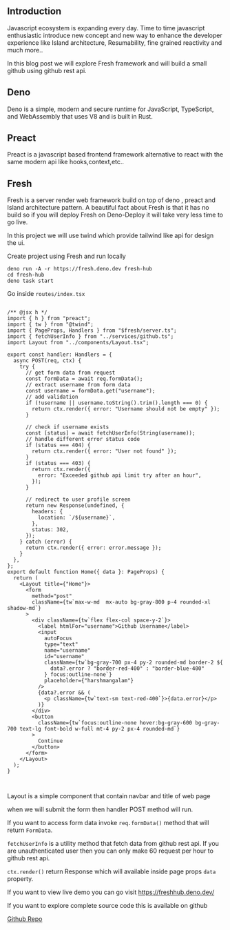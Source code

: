 ## Introduction

Javascript ecosystem is expanding every day. Time to time javascript enthusiastic introduce new concept and new way to enhance the developer experience like Island architecture, Resumability, fine grained reactivity and much more..

In this blog post we will explore Fresh framework and will build a small github using github rest api.

## Deno

Deno is a simple, modern and secure runtime for JavaScript, TypeScript, and WebAssembly that uses V8 and is built in Rust.

## Preact

Preact is a javascript based frontend framework alternative to react with the same modern api like hooks,context,etc..

## Fresh

Fresh is a server render web framework build on top of deno , preact and Island architecture pattern.
A beautiful fact about Fresh is that it has no build so if you will deploy Fresh on Deno-Deploy it will take very less time to go live. 

In this project we will use twind which provide tailwind like api for design the ui.

Create project using Fresh and run locally

```
deno run -A -r https://fresh.deno.dev fresh-hub
cd fresh-hub
deno task start

```

Go inside `routes/index.tsx`

```tsx

/** @jsx h */
import { h } from "preact";
import { tw } from "@twind";
import { PageProps, Handlers } from "$fresh/server.ts";
import { fetchUserInfo } from "../services/github.ts";
import Layout from "../components/Layout.tsx";

export const handler: Handlers = {
  async POST(req, ctx) {
    try {
      // get form data from request
      const formData = await req.formData();
      // extract username from form data
      const username = formData.get("username");
      // add validation
      if (!username || username.toString().trim().length === 0) {
        return ctx.render({ error: "Username should not be empty" });
      }

      // check if username exists
      const [status] = await fetchUserInfo(String(username));
      // handle different error status code
      if (status === 404) {
        return ctx.render({ error: "User not found" });
      }
      if (status === 403) {
        return ctx.render({
          error: "Exceeded github api limit try after an hour",
        });
      }

      // redirect to user profile screen
      return new Response(undefined, {
        headers: {
          location: `/${username}`,
        },
        status: 302,
      });
    } catch (error) {
      return ctx.render({ error: error.message });
    }
  },
};
export default function Home({ data }: PageProps) {
  return (
    <Layout title={"Home"}>
      <form
        method="post"
        className={tw`max-w-md  mx-auto bg-gray-800 p-4 rounded-xl shadow-md`}
      >
        <div className={tw`flex flex-col space-y-2`}>
          <label htmlFor="username">Github Username</label>
          <input
            autoFocus
            type="text"
            name="username"
            id="username"
            className={tw`bg-gray-700 px-4 py-2 rounded-md border-2 ${
              data?.error ? "border-red-400" : "border-blue-400"
            } focus:outline-none`}
            placeholder={"harshmangalam"}
          />
          {data?.error && (
            <p className={tw`text-sm text-red-400`}>{data.error}</p>
          )}
        </div>
        <button
          className={tw`focus:outline-none hover:bg-gray-600 bg-gray-700 text-lg font-bold w-full mt-4 py-2 px-4 rounded-md`}
        >
          Continue
        </button>
      </form>
    </Layout>
  );
}



```


Layout is a simple component that contain navbar and title of web page


when we will submit the form then handler POST method will run.

If you want to access form data invoke `req.formData()` method that will return `FormData`.

`fetchUserInfo` is a utility method that fetch data from github rest api. If you are unauthenticated user then you can only make 60 request per hour to github rest api.

`ctx.render()` return Response which will available inside page props `data` property.

If you want to view live demo you can go visit https://freshhub.deno.dev/

If you want to explore complete source code this is available on github

[Github Repo](https://github.com/harshmangalam/freshHub)





